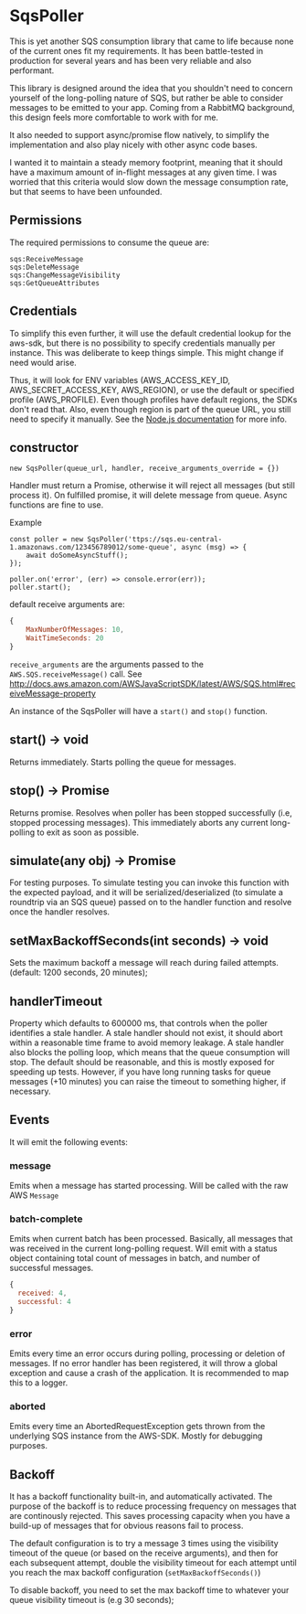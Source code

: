 # SqsPoller

This is yet another SQS consumption library that came to life because none of the current ones fit my requirements.
It has been battle-tested in production for several years and has been very reliable and also performant. 

This library is designed around the idea that you shouldn't need to concern yourself of the long-polling nature of SQS, 
but rather be able to consider messages to be emitted to your app. Coming from a RabbitMQ background, this design feels
more comfortable to work with for me.

It also needed to support async/promise flow natively, to simplify the implementation and also play nicely with other
async code bases. 

I wanted it to maintain a steady memory footprint, meaning that it should have a maximum amount of in-flight 
messages at any given time. I was worried that this criteria would slow down the message consumption rate, but that 
seems to have been unfounded. 



## Permissions

The required permissions to consume the queue are:

    sqs:ReceiveMessage
    sqs:DeleteMessage
    sqs:ChangeMessageVisibility
    sqs:GetQueueAttributes
    
## Credentials

To simplify this even further, it will use the default credential lookup for the aws-sdk, but there is no possibility 
to specify credentials manually per instance. This was deliberate to keep things simple. This might change if need would 
arise.

Thus, it will look for ENV variables (AWS_ACCESS_KEY_ID, AWS_SECRET_ACCESS_KEY, AWS_REGION), or use the default or 
specified profile (AWS_PROFILE). Even though profiles have default regions, the SDKs don't read that. Also, even though 
region is part of the queue URL, you still need to specify it manually. See the
[Node.js documentation](https://docs.aws.amazon.com/sdk-for-javascript/v2/developer-guide/setting-credentials-node.html)
for more info.
 

## constructor

`new SqsPoller(queue_url, handler, receive_arguments_override = {})`

Handler must return a Promise, otherwise it will reject all messages 
(but still process it). On fulfilled promise, it will delete message 
from queue. Async functions are fine to use.

Example
```
const poller = new SqsPoller('ttps://sqs.eu-central-1.amazonaws.com/123456789012/some-queue', async (msg) => {
    await doSomeAsyncStuff();
});

poller.on('error', (err) => console.error(err));
poller.start();
```

default receive arguments are:

```javascript
{
    MaxNumberOfMessages: 10,
    WaitTimeSeconds: 20
}
```

`receive_arguments` are the arguments passed to the `AWS.SQS.receiveMessage()` call. See http://docs.aws.amazon.com/AWSJavaScriptSDK/latest/AWS/SQS.html#receiveMessage-property
 
An instance of the SqsPoller will have a `start()` and `stop()` function. 

## start() -> void

Returns immediately. Starts polling the queue for messages.

## stop() -> Promise

Returns promise. Resolves when poller has been stopped successfully 
(i.e, stopped processing messages). This immediately aborts any current long-polling to exit as soon as possible.

## simulate(any obj) -> Promise

For testing purposes. To simulate testing you can invoke this function with the expected payload, and it will be 
serialized/deserialized (to simulate a roundtrip via an SQS queue) passed on to the handler function and resolve once 
the handler resolves.

## setMaxBackoffSeconds(int seconds) -> void

Sets the maximum backoff a message will reach during failed attempts. (default: 1200 seconds, 20 minutes);

## handlerTimeout

Property which defaults to 600000 ms, that controls when the poller identifies a stale handler. A stale handler should not exist, it should 
abort within a reasonable time frame to avoid memory leakage. A stale handler also blocks the polling loop, which means that the queue consumption will stop.
The default should be reasonable, and this is mostly exposed for speeding up tests. However, if you have long running tasks for queue messages (+10 minutes)
you can raise the timeout to something higher, if necessary.

## Events
It will emit the following events:

### message

Emits when a message has started processing. Will be called with the raw 
AWS `Message`

### batch-complete

Emits when current batch has been processed. Basically, all messages 
that was received in the current long-polling request. Will emit with a 
status object containing total count of messages in batch, and number of 
successful messages.

```javascript
{
  received: 4,
  successful: 4
}
```

### error

Emits every time an error occurs during polling, processing or deletion 
of messages. If no error handler has been registered, it will throw a 
global exception and cause a crash of the application. It is recommended 
to map this to a logger.

### aborted

Emits every time an AbortedRequestException gets thrown from the underlying SQS instance from the AWS-SDK. Mostly for debugging purposes.

## Backoff

It has a backoff functionality built-in, and automatically activated. The purpose of the backoff is to reduce processing 
frequency on messages that are continously rejected. This saves processing capacity when you have a build-up of messages 
that for obvious reasons fail to process. 

The default configuration is to try a message 3 times using the visibility timeout of the queue (or based on the receive arguments),
and then for each subsequent attempt, double the visibility timeout for each attempt until you reach the max backoff configuration (`setMaxBackoffSeconds()`)

To disable backoff, you need to set the max backoff time to whatever your queue visibility timeout is (e.g 30 seconds);
